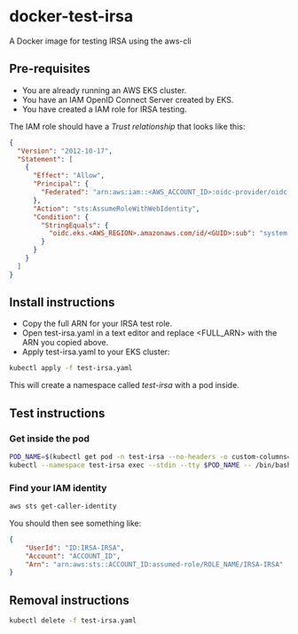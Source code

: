 # docker-test-irsa

A Docker image for testing IRSA using the aws-cli

## Pre-requisites

- You are already running an AWS EKS cluster.
- You have an IAM OpenID Connect Server created by EKS.
- You have created a IAM role for IRSA testing.

The IAM role should have a *Trust relationship* that looks like this:

```json
{
  "Version": "2012-10-17",
  "Statement": [
    {
      "Effect": "Allow",
      "Principal": {
        "Federated": "arn:aws:iam::<AWS_ACCOUNT_ID>:oidc-provider/oidc.eks.<AWS_REGION>.amazonaws.com/id/<GUID>"
      },
      "Action": "sts:AssumeRoleWithWebIdentity",
      "Condition": {
        "StringEquals": {
          "oidc.eks.<AWS_REGION>.amazonaws.com/id/<GUID>:sub": "system:serviceaccount:<NAMESPACE>:<SERVICE_ACCOUNT>"
        }
      }
    }
  ]
}
```

## Install instructions

- Copy the full ARN for your IRSA test role.
- Open test-irsa.yaml in a text editor and replace <FULL_ARN> with the ARN you copied above.
- Apply test-irsa.yaml to your EKS cluster:

```bash
kubectl apply -f test-irsa.yaml
```

This will create a namespace called *test-irsa* with a pod inside.

## Test instructions

### Get inside the pod

```bash
POD_NAME=$(kubectl get pod -n test-irsa --no-headers -o custom-columns='NAME:.metadata.name')
kubectl --namespace test-irsa exec --stdin --tty $POD_NAME -- /bin/bash
```

### Find your IAM identity

```bash
aws sts get-caller-identity
```

You should then see something like:

```json
{
    "UserId": "ID:IRSA-IRSA",
    "Account": "ACCOUNT_ID",
    "Arn": "arn:aws:sts::ACCOUNT_ID:assumed-role/ROLE_NAME/IRSA-IRSA"
}
```

## Removal instructions

```bash
kubectl delete -f test-irsa.yaml
```
